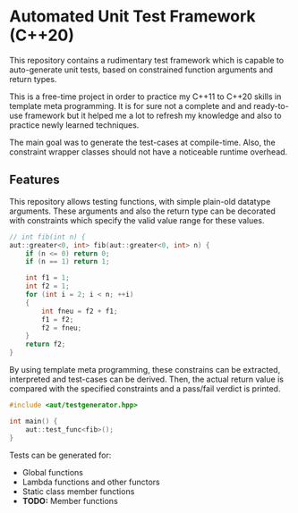 # Automated Unit Test Framework (C++20)

This repository contains a rudimentary test framework which is capable to auto-generate
unit tests, based on constrained function arguments and return types.

This is a free-time project in order to practice my C\++11 to C\++20 skills in template meta programming.
It is for sure not a complete and and ready-to-use framework but it helped me a lot to refresh my knowledge 
and also to practice newly learned techniques.

The main goal was to generate the test-cases at compile-time. Also, the constraint wrapper classes should
not have a noticeable runtime overhead.

## Features
This repository allows testing functions, with simple plain-old datatype arguments.
These arguments and also the return type can be decorated with constraints which specify the valid value range
for these values. 

```c++
// int fib(int n) {
aut::greater<0, int> fib(aut::greater<0, int> n) {
    if (n <= 0) return 0;
    if (n == 1) return 1;

    int f1 = 1;
    int f2 = 1;
    for (int i = 2; i < n; ++i)
    {
        int fneu = f2 + f1;
        f1 = f2;
        f2 = fneu;
    }
    return f2;
}
```

By using template meta programming, these constrains can be extracted, interpreted and
test-cases can be derived. Then, the actual return value is compared with the specified constraints 
and a pass/fail verdict is printed.

```c++
#include <aut/testgenerator.hpp>

int main() {
    aut::test_func<fib>();
}
```

Tests can be generated for:

- Global functions
- Lambda functions and other functors
- Static class member functions
- **TODO:** Member functions
